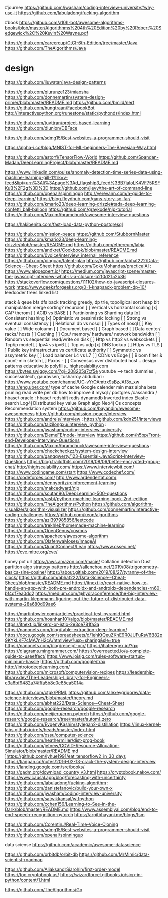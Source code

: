
#journey
https://github.com/jwasham/coding-interview-university#why-use-it
https://github.com/labuladong/fucking-algorithm

#book
https://github.com/a10h-bot/awesome-algorithms-books/blob/master/Algorithhms%204th%20Edition%20by%20Robert%20Sedgewick%2C%20Kevin%20Wayne.pdf

https://github.com/careercup/CtCI-6th-Edition/tree/master/Java
https://github.com/TheAlgorithms/Java

# design
https://github.com/iluwatar/java-design-patterns

https://github.com/qiurunze123/miaosha
https://github.com/donnemartin/system-design-primer/blob/master/README.md
https://github.com/bmild/nerf
https://github.com/hungtraan/FacebookBot
http://interactivepython.org/runestone/static/pythonds/index.html

https://github.com/tuvttran/project-based-learning
https://github.com/dlunion/DBFace

https://github.com/sdmg15/Best-websites-a-programmer-should-visit

https://alpha-i.co/blog/MNIST-for-ML-beginners-The-Bayesian-Way.html

https://github.com/astorfi/TensorFlow-World
https://github.com/Spandan-Madan/DeepLearningProject/blob/master/README.md

https://www.linkedin.com/pulse/anomaly-detection-time-series-data-using-machine-learning-gill-1?trk=v-feed&lipi=urn%3Ali%3Apage%3Ad_flagship3_feed%3BB7jaIoLK4VF75RSFKuB%2F2g%3D%3D
https://github.com/jlevy/the-art-of-command-line
https://github.com/openai/spinningup
http://yerevann.com/a-guide-to-deep-learning/
https://blog.floydhub.com/gans-story-so-far/
https://github.com/kmario23/deep-learning-drizzle#tada-deep-learning-confetti_ball-balloon
https://github.com/graykode/nlp-tutorial
https://github.com/MaximAbramchuck/awesome-interview-questions

https://hakibenita.com/fast-load-data-python-postgresql

https://github.com/mission-peace
 https://github.com/StubbornMaster
 https://github.com/kmario23/deep-learning-drizzle/blob/master/README.md
 https://github.com/ethereum/lahja
https://github.com/andkret/Cookbook/blob/master/README.md
https://github.com/0voice/interview_internal_reference
 https://github.com/pingcap/talent-plan
 https://github.com/abhat222/Data-Science--Cheat-Sheet
https://github.com/GokuMohandas/practicalAI
: https://www.algoexpert.io/
 https://medium.com/javascript-scene/master-the-javascript-interview-what-is-a-closure-b2f0d2152b36
https://stackoverflow.com/questions/111102/how-do-javascript-closures-work
 https://www.geeksforgeeks.org/0-1-knapsack-problem-dp-10/
leedcoder
 trees
linked list

stack & qeue
bfs dfs
back tracking
greedy, dp
 trie, topoligical sort
heap
bit manipulation
merge sorting?
recurcion
 [ ] Vertical vs horizontal scaling
[x] CAP therom
[ ] ACID vs BASE
[ ] Partinioning vs Sharding data
[x] Consistent hashing
[x] Optimistic vs pessimistic locking
[ ] Strong vs eventual consistency
[ ] Relational db vs nosql
[ ] Types of nosql
[ ] Key value
[ ] Wide coloumn
[ ] Document based
[ ] Graph based
[ ] Data center/ racks/ hosts
[ ] Caching
[ ] Cpu/ memory/ hardware/ network bandwidth
[ ] Random vs sequential read/write on disk
[ ] Http vs http2 vs websockets
[ ] Tcp/ip model
[ ] Ipv4 vs ipv6
[ ] Tcp vs udp
[x] DNS lookup
[ ] Https vs TLS
[ ] Public key infrastructure vs certificate authority
[ ] Symmetric vs assymetric key
[ ] Load balancer L4 vs L7
[ ] CDNs vs Edge
[ ] Bloom filter & count-min sketch
[ ] Paxos - 
[ ] Consensus over distributed host…
design patterns
educative.io
polyfills..
 highscalablity.com
 https://bytes.swiggy.com/?gi=208205a7cf5e
 youtube --> tech dummies , successintech, gauravsen, tusharroy
abdulbari
: https://www.youtube.com/channel/UC-vYrOAmtrx9sBzJAf3x_xw
 https://eng.uber.com/
 type of cache
Google calender
min maz
alpha beta pruning
 read write per db
 how to improve it mysql / postgres /cassandra / hbase/ oracle : hbase/ redshift
redis
 dynamodb
Inverted index
 Elastic search
 Log4j
 Distributed key value
Graph algo
 Neo4j
Os concepts
 Recommendation system
https://github.com/bayandin/awesome-awesomeness
https://github.com/mission-peace/interview
 https://github.com/andreis/interview
: https://github.com/kdn251/interviews
https://github.com/taizilongxu/interview_python
: https://github.com/jwasham/coding-interview-university
 https://github.com/ElemeFE/node-interview
 https://github.com/h5bp/Front-end-Developer-Interview-Questions
https://github.com/MaximAbramchuck/awesome-interview-questions
: https://github.com/checkcheckzz/system-design-interview
 https://github.com/ganqqwerty/123-Essential-JavaScript-Interview-Questions
https://blog.trailofbits.com/2019/08/06/better-encrypted-group-chat/
 http://highscalability.com/
 https://www.interviewbit.com/
https://www.codingame.com/start
https://www.codechef.com/
https://codeforces.com/
http://www.ardendertat.com/
https://github.com/dennybritz/reinforcement-learning
https://github.com/makcedward/nlp
https://github.com/scutan90/DeepLearning-500-questions
https://github.com/rasbt/python-machine-learning-book-2nd-edition
https://github.com/TheAlgorithms/Python
https://github.com/algorithm-visualizer/algorithm-visualizer
https://github.com/donnemartin/interactive-coding-challenges
https://github.com/keon/algorithms
 https://github.com/azl397985856/leetcode
https://github.com/trekhleb/homemade-machine-learning
 https://github.com/OpenGenus/cosmos
https://github.com/apachecn/awesome-algorithm
https://github.com/OlafenwaMoses/ImageAI
https://github.com/QuantConnect/Lean
 https://www.ossec.net/
https://cve.mitre.org/cve/

 honey pot url
https://aws.amazon.com/macie/
Collation detection
Dust partition algo
 strategy patterns
http://allenchou.net/2019/08/trigonometry-basics-sine-cosine/
https://about.gitlab.com/2019/08/27/tyranny-of-the-clock/
https://github.com/abhat222/Data-Science--Cheat-Sheet/blob/master/README.md
 https://itnext.io/react-native-how-to-handle-an-app-with-both-pre-androidx-and-androidx-dependencies-rn60-bf4df7ea0dd2
https://medium.com/@hydraconference/the-big-interview-with-martin-kleppmann-figuring-out-the-future-of-distributed-data-systems-28a680d99ae6

https://martinfowler.com/articles/practical-test-pyramid.html
https://github.com/hoanhan101/algo/blob/master/README.md
https://itnext.io/linkerd-or-istio-2e3ce781fa3a
 https://nanonets.com/blog/table-extraction-deep-learning/
https://docs.google.com/spreadsheets/d/1ehKtQeuZKnE9R0JUFuRsV6B82p9KYkLKF7cMA7nH2cA/htmlview?usp=sharing&sle=true
https://nanonets.com/blog/receipt-ocr/
https://ihateregex.io/?q=
https://diagrams.mingrammer.com/
https://overreacted.io/a-complete-guide-to-useeffect/
https://www.joisig.com/rules-software-startup-minimum-hassle
[https://github.com/google/trax
http://introtodeeplearning.com/
https://github.com/microsoft/computervision-recipes
 https://leadership-library.dev/The-Leadership-Library-for-Engineers-c3a6bf9482a74fffa5b8c0e85ea5014a

https://github.com/ctgk/PRML
https://github.com/alexeygrigorev/data-science-interviews/blob/master/theory.md
https://github.com/abhat222/Data-Science--Cheat-Sheet
https://github.com/google-research/google-research
https://github.com/meijieru/crnn.pytorch
https://github.com/google-research/google-research/tree/master/automl_zero
https://github.com/EvgenyKashin/stylegan2-distillation
https://linux-kernel-labs.github.io/refs/heads/master/index.html
https://github.com/ossu/computer-science
https://github.com/heathermiller/dist-prog-book
https://github.com/jetnew/COVID-Resource-Allocation-Simulator/blob/master/README.md
]https://github.com/lyhue1991/eat_tensorflow2_in_30_days
 https://tianpan.co/notes/2016-02-13-crack-the-system-design-interview
 https://landing.google.com/sre/books/
 https://gadm.org/download_country_v3.html
 https://cryptobook.nakov.com/
https://www.causal.app/blog/forecasting-with-uncertainty
https://github.com/labuladong/fucking-algorithm
: https://github.com/danistefanovic/build-your-own-x
 https://github.com/jwasham/coding-interview-university
 https://github.com/satwikkansal/wtfpython
https://github.com/cchen156/Learning-to-See-in-the-Dark/blob/master/README.md
https://www.assemblyai.com/blog/end-to-end-speech-recognition-pytorch
https://arpitbhayani.me/blogs/fsm

https://github.com/CorentinJ/Real-Time-Voice-Cloning
https://github.com/sdmg15/Best-websites-a-programmer-should-visit
https://github.com/openai/spinningup

data sciense
https://github.com/academic/awesome-datascience

https://github.com/orbitdb/orbit-db
https://github.com/MrMimic/data-scientist-roadmap

https://github.com/AliaksandrSiarohin/first-order-model
https://toc.cryptobook.us/
https://wizardforcel.gitbooks.io/sicp-in-python/content/1.html

https://github.com/TheAlgorithms/Go
